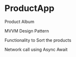 # ProductApp

Product Album

MVVM Design Pattern

Functionality to Sort the products
 
Network call using Async Await 
